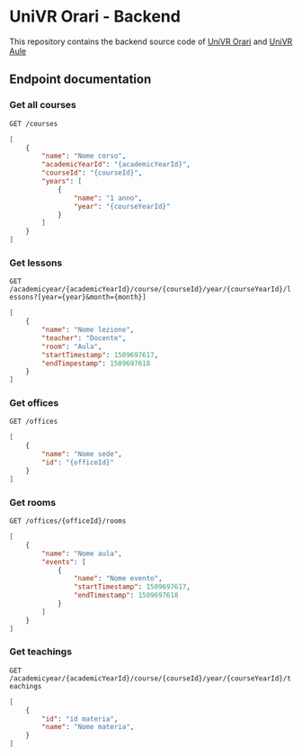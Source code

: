 # UniVR Orari - Backend
This repository contains the backend source code of [UniVR Orari](https://github.com/francescotonini/univrorari-app) and [UniVR Aule](https://github.com/francescotonini/univraule)

## Endpoint documentation
### Get all courses
`GET /courses`

```json
[
	{
		"name": "Nome corso",
		"academicYearId": "{academicYearId}",
		"courseId": "{courseId}", 
		"years": [
			{
				"name": "1 anno",
				"year": "{courseYearId}"
			}
		]
	}
]
```

### Get lessons
`GET /academicyear/{academicYearId}/course/{courseId}/year/{courseYearId}/lessons?[year={year}&month={month}]`

```json
[
	{
		"name": "Nome lezione",
		"teacher": "Docente",
		"room": "Aula",
		"startTimestamp": 1509697617,
		"endTimpestamp": 1509697618
	}
]
```

### Get offices
`GET /offices`

```json
[
	{
		"name": "Nome sede",
		"id": "{officeId}"
	}
]
```

### Get rooms
`GET /offices/{officeId}/rooms`

```json
[
	{
		"name": "Nome aula",
		"events": [
			{
				"name": "Nome evento",
				"startTimestamp": 1509697617,
				"endTimestamp": 1509697618
			}
		]
	}
]
```

### Get teachings
`GET /academicyear/{academicYearId}/course/{courseId}/year/{courseYearId}/teachings`

```json
[
	{
		"id": "id materia",
		"name": "Nome materia",
	}
]
```
